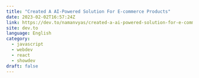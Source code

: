 ```yaml
---
title: "Created A AI-Powered Solution For E-commerce Products"
date: 2023-02-02T16:57:24Z
link: https://dev.to/namanvyas/created-a-ai-powered-solution-for-e-commerce-products-19j?utm_medium=RSS&utm_source=news.12bit.vn
site: dev.to
language: English
category:
  - javascript
  - webdev
  - react
  - showdev
draft: false
---
```

